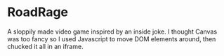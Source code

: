 # RoadRage
A sloppily made video game inspired by an inside joke.
I thought Canvas was too fancy so I used Javascript to move DOM elements around, then chucked it all in an iframe.
